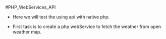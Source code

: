 #PHP_WebServices_API

 - Here we will test the using api with native php. 

 - First task is to create a php webService to fetch the weather from open weather map.


